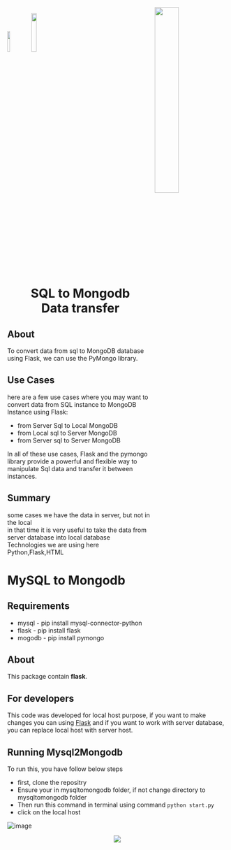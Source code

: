 <img align="right" width="33%" src="https://vivifyassets.s3.ap-south-1.amazonaws.com/lifeeazy-logo1.png">

<img width="11%" src = "https://user-images.githubusercontent.com/92711889/235904644-805ecb80-2adc-4e85-95fc-6f9fdaa4fd44.png"><img  width="15%" src = "https://user-images.githubusercontent.com/92718918/225281321-22416455-e553-4981-a355-b59d2750331c.jpg">


<h1 align="center">SQL to Mongodb <br> Data transfer</h1>

## About
To convert data from sql to MongoDB database using Flask, we can use the PyMongo library.


## Use Cases

 here are a few use cases where you may want to convert data from SQL instance to MongoDB Instance using Flask:
- from Server Sql to Local MongoDB
- from Local sql to Server MongoDB
- from Server sql to Server MongoDB

In all of these use cases, Flask and the pymongo library provide a powerful and flexible way to manipulate Sql data and transfer it between instances.


## Summary
 some cases we have the data in server, but not in the local <br />in that 
 time it is very useful to take the data from <br /> server 
 database into local database <br /> Technologies we are using here Python,Flask,HTML


# MySQL to Mongodb

## Requirements 
- mysql - pip install mysql-connector-python
- flask - pip install flask
- mogodb - pip install pymongo

## About
This package contain **flask**.



## For developers
This code was developed for local host purpose, if you want to make changes you can using [Flask](https://pypi.org/project/Flask/)
and if you want to work with server database, you can replace local host with server host.



## Running Mysql2Mongodb
To run this, you have follow below steps
- first, clone the repositry
- Ensure your in mysqltomongodb folder, if not change directory to mysqltomongodb folder
- Then run this command in terminal using command `python start.py`
- click on the local host


![image](https://user-images.githubusercontent.com/92711889/235902800-790d22aa-a08a-4f9b-ac92-ad9012b83205.png)

<p align="center">
<img src="https://vivifyassets.s3.ap-south-1.amazonaws.com/cropped-vivify_login.png" margin_left="100"/>
</p>
